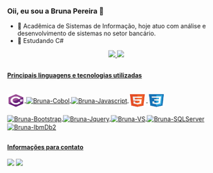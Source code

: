 ### Oii, eu sou a Bruna Pereira 👋

- 🔭 Acadêmica de Sistemas de Informação, hoje atuo com análise e desenvolvimento de sistemas no setor bancário.
- 🌱 Estudando C#


<div align="center">
  <a href="https://github.com/brunacpereira">
  <img height="120em" src="https://github-readme-stats.vercel.app/api?username=brunacpereira&show_icons=true&theme=dracula&include_all_commits=true&count_private=true"/>
  <img height="120em" src="https://github-readme-stats.vercel.app/api/top-langs/?username=brunacpereira&layout=compact&langs_count=7&theme=dracula"/>
</div>
    
 ##
 
<h4>Principais linguagens e tecnologias utilizadas</h4>
<div style="display: inline_block"><br>
  <img align="center" alt="Bruna-Csharp" height="30" width="40" src="https://raw.githubusercontent.com/devicons/devicon/master/icons/csharp/csharp-original.svg">
  <img align="center" alt="Bruna-Cobol" height="30" width="40" src="https://www.svgrepo.com/show/339080/cobol-language.svg">
  <img align="center" alt="Bruna-Javascript" height="30" width="40" src="https://cdn.jsdelivr.net/gh/devicons/devicon@latest/icons/javascript/javascript-original.svg">
  <img align="center" alt="Bruna-HTML" height="30" width="40" src="https://raw.githubusercontent.com/devicons/devicon/master/icons/html5/html5-original.svg">
  <img align="center" alt="Bruna-CSS" height="30" width="40" src="https://raw.githubusercontent.com/devicons/devicon/master/icons/css3/css3-original.svg">
  
</div>

<div style="display: inline_block"><br>  
  <img align="center" alt="Bruna-Bootstrap" height="30" width="40" src="https://cdn.jsdelivr.net/gh/devicons/devicon@latest/icons/bootstrap/bootstrap-original-wordmark.svg" /> 
  <img align="center" alt="Bruna-Jquery" height="30" width="40" src="https://cdn.jsdelivr.net/gh/devicons/devicon@latest/icons/jquery/jquery-original-wordmark.svg" />          
  <img align="center" alt="Bruna-VS" height="30" width="40" src="https://cdn.jsdelivr.net/gh/devicons/devicon/icons/visualstudio/visualstudio-plain.svg" />
  <img align="center" alt="Bruna-SQLServer" height="30" width="40" src="https://cdn.jsdelivr.net/gh/devicons/devicon/icons/microsoftsqlserver/microsoftsqlserver-plain-wordmark.svg" />
  <img align="center" alt="Bruna-IbmDb2" height="30" width="40" src="https://encrypted-tbn0.gstatic.com/images?q=tbn:ANd9GcQB_n_YxKZ2hSvkpS61t9pTG9kqU0BAh0DWiw&s" />  
</div>
  
  ##
<h4>Informações para contato</h4>
<div> 
  <a href = "mailto:brunacristinpereira@gmail.com"><img src="https://img.shields.io/badge/-Gmail-%23333?style=for-the-badge&logo=gmail&logoColor=white" target="_blank"></a>
  <a href="https://www.linkedin.com/in/pereira-bruna" target="_blank"><img src="https://img.shields.io/badge/-LinkedIn-%230077B5?style=for-the-badge&logo=linkedin&logoColor=white" target="_blank"></a> 
  
  </div>
 
